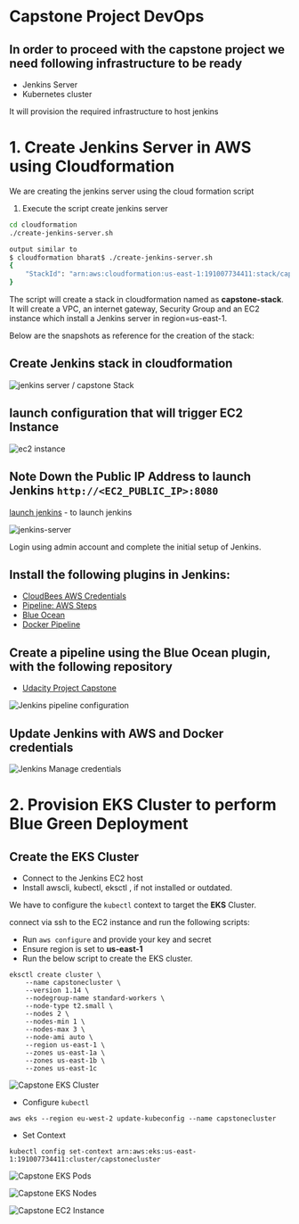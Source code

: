 # Capstone Project DevOps

## In order to proceed with the capstone project we need following infrastructure to be ready 
- Jenkins Server 
- Kubernetes cluster 

It will provision the required infrastructure to host jenkins 

# 1. Create Jenkins Server in AWS using Cloudformation

We are creating the jenkins server using the cloud formation script 

1. Execute the script create jenkins server
```sh
cd cloudformation
./create-jenkins-server.sh

output similar to 
$ cloudformation bharat$ ./create-jenkins-server.sh 
{
    "StackId": "arn:aws:cloudformation:us-east-1:191007734411:stack/capstone-stack/e221a860-28bd-11ed-8628-0ab29b536103"
}
```  

The script will create a stack in cloudformation named as **capstone-stack**. It will create a VPC, an internet gateway, Security Group and an EC2 instance which install a Jenkins server in region=us-east-1. 

Below are the snapshots as reference for the creation of the stack: 

## Create Jenkins stack in cloudformation 
![jenkins server / capstone Stack](screenshots/jenkins-stack-cf.png)

## launch configuration that will trigger EC2 Instance 
![ec2 instance](screenshots/ec2_instance.png)

## Note Down the Public IP Address to launch Jenkins `http://<EC2_PUBLIC_IP>:8080`
[launch jenkins](http://ec2-52-90-239-69.compute-1.amazonaws.com:8080/) - to launch jenkins

![jenkins-server](screenshots/jenkins.png)

Login using admin account and complete the initial setup of Jenkins.
## Install the following plugins in Jenkins:
 -   [CloudBees AWS Credentials](https://plugins.jenkins.io/aws-credentials/)
 -   [Pipeline: AWS Steps](https://plugins.jenkins.io/pipeline-aws/)
 -   [Blue Ocean](https://plugins.jenkins.io/blueocean/)
 -   [Docker Pipeline](https://plugins.jenkins.io/docker-workflow/)

## Create a pipeline using the Blue Ocean plugin, with the following repository
 - [Udacity Project Capstone](https://github.com/itsmebharat84/udacity_devops_capstone)
 
 ![Jenkins pipeline configuration](screenshots/jenkins-pipeline-config.png)

## Update Jenkins with **AWS** and **Docker** credentials

![Jenkins Manage credentials](screenshots/jenkins-manage-credentials.png)

# 2. Provision EKS Cluster to perform Blue Green Deployment

## Create the EKS Cluster

- Connect to the Jenkins EC2 host 
- Install awscli, kubectl, eksctl , if not installed or outdated. 

We have to configure the `kubectl` context to target the **EKS** Cluster.

connect via ssh to the EC2 instance and run the following scripts:

- Run `aws configure` and provide your key and secret 
- Ensure region is set to **us-east-1**
- Run the below script to create the EKS cluster.

```shell script
eksctl create cluster \
    --name capstonecluster \
    --version 1.14 \
    --nodegroup-name standard-workers \
    --node-type t2.small \
    --nodes 2 \
    --nodes-min 1 \
    --nodes-max 3 \
    --node-ami auto \
    --region us-east-1 \
    --zones us-east-1a \
    --zones us-east-1b \
    --zones us-east-1c 
```
 ![Capstone EKS Cluster](screenshots/eks_cluster.png)

- Configure `kubectl`
```shell script
aws eks --region eu-west-2 update-kubeconfig --name capstonecluster
```
- Set Context 
```shell script
kubectl config set-context arn:aws:eks:us-east-1:191007734411:cluster/capstonecluster
```
 ![Capstone EKS Pods ](screenshots/eks_pods.png)

 ![Capstone EKS Nodes](screenshots/eks_nodes.png)

 ![Capstone EC2 Instance](screenshots/ec2_instances.png)
